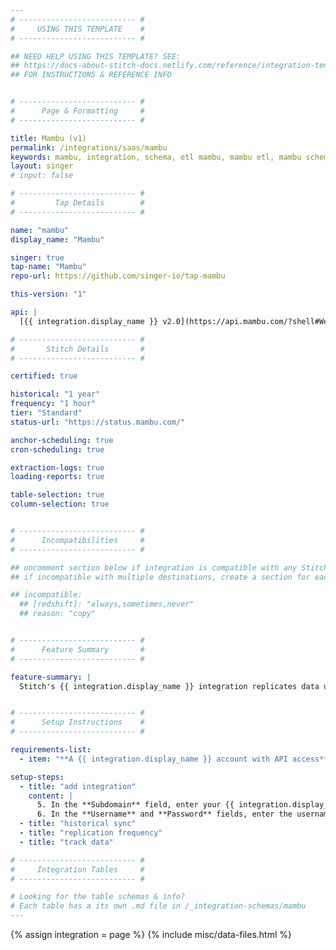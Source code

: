 ```yaml
---
# -------------------------- #
#     USING THIS TEMPLATE    #
# -------------------------- #

## NEED HELP USING THIS TEMPLATE? SEE:
## https://docs-about-stitch-docs.netlify.com/reference/integration-templates/saas/
## FOR INSTRUCTIONS & REFERENCE INFO


# -------------------------- #
#      Page & Formatting     #
# -------------------------- #

title: Mambu (v1)
permalink: /integrations/saas/mambu
keywords: mambu, integration, schema, etl mambu, mambu etl, mambu schema
layout: singer
# input: false

# -------------------------- #
#         Tap Details        #
# -------------------------- #

name: "mambu"
display_name: "Mambu"

singer: true 
tap-name: "Mambu"
repo-url: https://github.com/singer-io/tap-mambu

this-version: "1"

api: |
  [{{ integration.display_name }} v2.0](https://api.mambu.com/?shell#Welcome){:target="new"} and [v1.0 APIs](https://support.mambu.com/docs/rest-apis-overview){:target="new"}

# -------------------------- #
#       Stitch Details       #
# -------------------------- #

certified: true 

historical: "1 year"
frequency: "1 hour"
tier: "Standard"
status-url: "https://status.mambu.com/"

anchor-scheduling: true
cron-scheduling: true

extraction-logs: true
loading-reports: true

table-selection: true
column-selection: true


# -------------------------- #
#      Incompatibilities     #
# -------------------------- #

## uncomment section below if integration is compatible with any Stitch destinations
## if incompatible with multiple destinations, create a section for each destination

## incompatible:
  ## [redshift]: "always,sometimes,never"
  ## reason: "copy" 


# -------------------------- #
#      Feature Summary       #
# -------------------------- #

feature-summary: |
  Stitch's {{ integration.display_name }} integration replicates data using the {{ integration.api | flatify | strip }}. Refer to the [Schema](#schema) section for a list of objects available for replication.


# -------------------------- #
#      Setup Instructions    #
# -------------------------- #

requirements-list:
  - item: "**A {{ integration.display_name }} account with API access**. The {{ integration.display_name }} integration requires an account login with API access. In {{ integration.display_name }}'s app, API access can be granted to any existing user."

setup-steps:
  - title: "add integration"
    content: |
      5. In the **Subdomain** field, enter your {{ integration.display_name }} subdomain. For example: If the subdomain were `stitch.{{ integration.name }}.com`, only `stitch` would be entered into this field.
      6. In the **Username** and **Password** fields, enter the username and password of the {{ integration.display_name }} user with {{ integration.display_name }} API access.
  - title: "historical sync"
  - title: "replication frequency"
  - title: "track data"

# -------------------------- #
#     Integration Tables     #
# -------------------------- #

# Looking for the table schemas & info?
# Each table has a its own .md file in /_integration-schemas/mambu
---
```

{% assign integration = page %}
{% include misc/data-files.html %}
